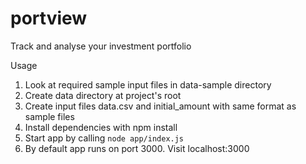 # portview
Track and analyse your investment portfolio

Usage
1. Look at required sample input files in data-sample directory
2. Create data directory at project's root
3. Create input files data.csv and initial_amount with same format as sample files
4. Install dependencies with npm install
5. Start app by calling `node app/index.js`
6. By default app runs on port 3000. Visit localhost:3000

